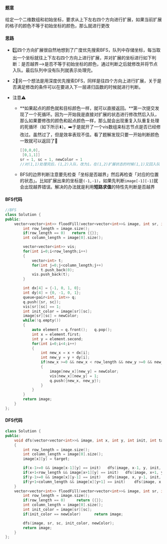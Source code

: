 #### 题意

给定一个二维数组和初始坐标，要求从上下左右四个方向进行扩展，如果当前扩展的格子的颜色不等于初始坐标的颜色，那么就进行更改

#### 思路

- 1️⃣四个方向扩展很自然地想到了广度优先搜索BFS，队列中存储坐标，每当取出一个坐标就往上下左右四个方向上进行扩展，并对扩展的坐标进行如下判断：是否越界——>是否不等于初始坐标的颜色，通过判断之后就修改并将节点入队。最后队列中没有队列就表示处理完。 

- 2⃣️另一个想法是用深度优先搜索DFS，同样是往四个方向上进行扩展，关于是否满足修改的条件可以在要进入下一层递归函数的时候就进行判断。

- 注意⚠️

  - **如果起点的颜色就和目标颜色一样，就可以直接返回。**第一次提交发现了一个死循环。因为一开始我是直接对扩展的状态进行修改然后入队，那么如果要修改的颜色和起点颜色一样，那么就会出现重复入队重复处理的死循环（如下所示⬇️）。➡️于是就开了一个vis数组来标志节点是否已经修改过。虽然过了，但是效率表现不佳。看了题解发现只要一开始判断颜色一致就可以返回了👀

    ```c++
    [[0,0,0],
     [0,1,1]]
    sr = 1, sc = 1, newColor = 1
    //对(1,1)处理完后，(1,2)入队，改为1。在(1,2)扩展状态的时候(1,1)又回入队
    ```

  - BFS的边界判断注意要先检查「坐标是否越界」然后再检查「对应的位置的状态」。比如扩展出来的坐标是`(-1,-1)`，如果先判断`image[-1][-1]`就会出现越界错误。解决的办法就是利用**短路求值**的特性先判断是否越界

#### BFS代码

```c++
//BFS
class Solution {
public:
    vector<vector<int>> floodFill(vector<vector<int>>& image, int sr, int sc, int newColor) {
        int row_length = image.size();
        if(row_length == 0)   return {{}};
        int column_length = image[0].size();

        vector<vector<int>> vis;
        for(int i=0;i<row_length;i++)
        {
            vector<int> t;
            for(int j=0;j<column_length;j++)
                t.push_back(0);
            vis.push_back(t);
        }

        int dx[4] = {-1, 0, 1, 0};
        int dy[4] = {0, -1, 0, 1};
        queue<pair<int, int>> q;
        q.push({sr, sc});
        vis[sr][sc] == 1;
        int init_color = image[sr][sc];
        image[sr][sc] = newColor;   
        while(!q.empty())
        {
            auto element = q.front();   q.pop();
            int x = element.first;
            int y = element.second;
            for(int i=0;i<4;i++)
            {
                int new_x = x + dx[i];
                int new_y = y + dy[i];
                if(new_x >=0 && new_x < row_length && new_y >=0 && new_y < column_length && image[new_x][new_y] == init_color && vis[new_x][new_y] == 0)
                {
                    image[new_x][new_y] = newColor;
                    vis[new_x][new_y] = 1;
                    q.push({new_x, new_y});
                }
            }
        }
        return image;
    }
};
```

#### DFS代码

```c++
class Solution {
public:
    void dfs(vector<vector<int>>& image, int x, int y, int init, int target)
    {
        int row_length = image.size();
        int column_length = image[0].size();
        image[x][y] = target;

        if(x-1>=0 && image[x-1][y] == init)   dfs(image, x-1, y, init, target);
        if(x+1<row_length && image[x+1][y] == init)   dfs(image, x+1, y, init, target);
        if(y-1>=0 && image[x][y-1] == init)   dfs(image, x, y-1, init, target);
        if(y+1<column_length && image[x][y+1] == init)    dfs(image, x, y+1, init, target);
    }
    vector<vector<int>> floodFill(vector<vector<int>>& image, int sr, int sc, int newColor) {
        int row_length = image.size();
        if(row_length == 0)     return {{}};
        int column_length = image[0].size();
        int init_color = image[sr][sc];
        if(init_color == newColor)      return image;

        dfs(image, sr, sc, init_color, newColor);
        return image;
    }
};
```

